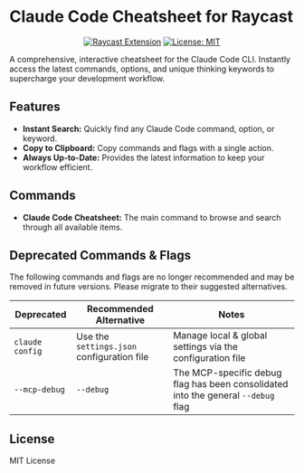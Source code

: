 # Claude Code Cheatsheet for Raycast

<div align="center">
  <a href="https://raycast.com/extensions"><img src="https://img.shields.io/badge/Raycast-Extension-orange?logo=raycast&logoColor=white" alt="Raycast Extension"></a>
  <a href="https://opensource.org/licenses/MIT"><img src="https://img.shields.io/badge/License-MIT-yellow.svg" alt="License: MIT"></a>
</div>

A comprehensive, interactive cheatsheet for the Claude Code CLI. Instantly access the latest commands, options, and unique thinking keywords to supercharge your development workflow.

## Features

- **Instant Search:** Quickly find any Claude Code command, option, or keyword.
- **Copy to Clipboard:** Copy commands and flags with a single action.
- **Always Up-to-Date:** Provides the latest information to keep your workflow efficient.

## Commands

- **Claude Code Cheatsheet:** The main command to browse and search through all available items.

## Deprecated Commands & Flags

The following commands and flags are no longer recommended and may be removed in future versions. Please migrate to their suggested alternatives.

| Deprecated | Recommended Alternative | Notes |
|------------|------------------------|-------|
| `claude config` | Use the `settings.json` configuration file | Manage local & global settings via the configuration file |
| `--mcp-debug` | `--debug` | The MCP-specific debug flag has been consolidated into the general `--debug` flag |

## License

MIT License
